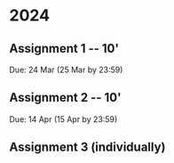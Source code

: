 # 2024

## Assignment 1 -- 10'
Due: 24 Mar (25 Mar by 23:59)	



## Assignment 2 -- 10'
Due: 14 Apr (15 Apr by 23:59)	



## Assignment 3 (individually)
